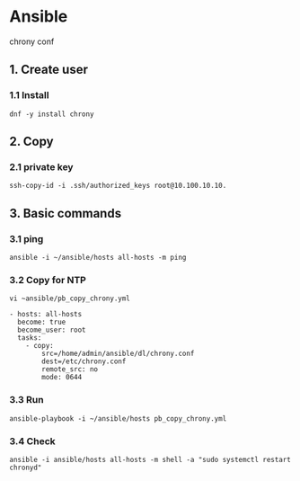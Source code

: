 # Ansible
chrony conf

## 1. Create user

### 1.1 Install

    dnf -y install chrony
            

## 2. Copy

### 2.1 private key

    ssh-copy-id -i .ssh/authorized_keys root@10.100.10.10.
    

## 3. Basic commands

### 3.1 ping

    ansible -i ~/ansible/hosts all-hosts -m ping   

### 3.2 Copy for NTP

    vi ~ansible/pb_copy_chrony.yml
    
    - hosts: all-hosts
      become: true
      become_user: root
      tasks:
        - copy:
            src=/home/admin/ansible/dl/chrony.conf
            dest=/etc/chrony.conf
            remote_src: no
            mode: 0644

### 3.3 Run

    ansible-playbook -i ~/ansible/hosts pb_copy_chrony.yml

### 3.4 Check

    ansible -i ansible/hosts all-hosts -m shell -a "sudo systemctl restart chronyd"

